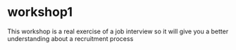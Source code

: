 # workshop1
This workshop is a real exercise of a job interview so it will give you a better understanding about a recruitment process
